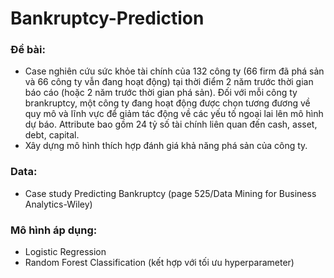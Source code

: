 # Bankruptcy-Prediction
### Đề bài: 
- Case nghiên cứu sức khỏe tài chính của 132 công ty (66 firm đã phá sản và 66 công ty vẫn đang hoạt động) tại thời điểm 2 năm trước thời gian báo cáo (hoặc 2 năm trước thời gian phá sản). Đối với mỗi công ty brankruptcy, một công ty đang hoạt động được chọn tương đương về quy mô và lĩnh vực để giảm tác động về các yếu tố ngoại lai lên mô hình dự báo. Attribute bao gồm 24 tỷ số tài chính liên quan đến cash, asset, debt, capital.
- Xây dựng mô hình thích hợp đánh giá khả năng phá sản của công ty.
### Data: 
- Case study Predicting Bankruptcy (page 525/Data Mining for Business Analytics-Wiley)
### Mô hình áp dụng: 
- Logistic Regression
- Random Forest Classification (kết hợp với tối ưu hyperparameter)

